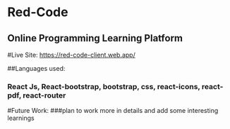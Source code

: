 # Red-Code

## Online Programming Learning Platform

#Live Site: https://red-code-client.web.app/

##Languages used:
### React Js, React-bootstrap, bootstrap, css, react-icons, react-pdf, react-router

#Future Work:
###plan to work more in details and add some interesting learnings
